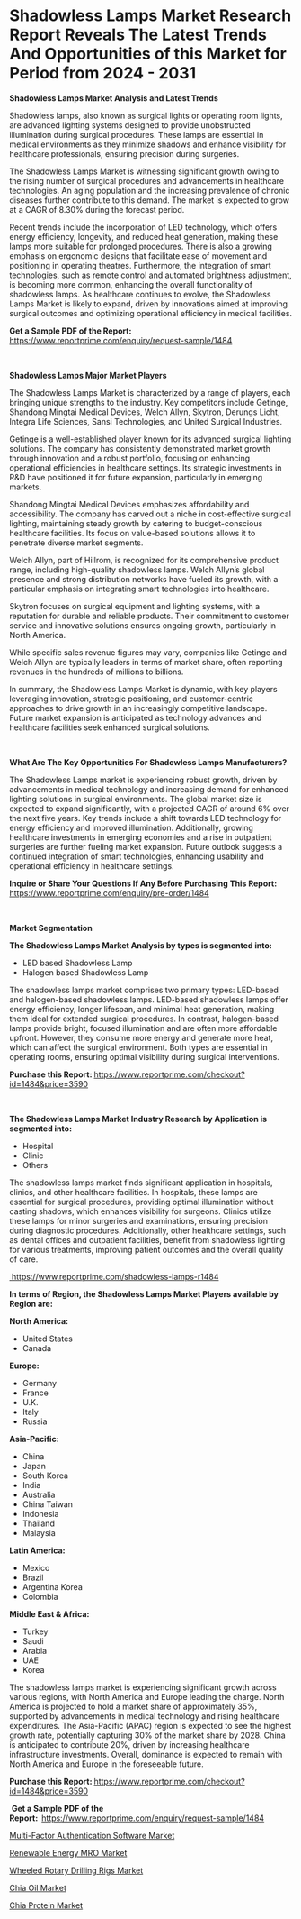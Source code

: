 <p><h1>Shadowless Lamps Market Research Report Reveals The Latest Trends And Opportunities of this Market for Period from 2024 - 2031</h1></p><p><strong>Shadowless Lamps Market Analysis and Latest Trends</strong></p>
<p><p>Shadowless lamps, also known as surgical lights or operating room lights, are advanced lighting systems designed to provide unobstructed illumination during surgical procedures. These lamps are essential in medical environments as they minimize shadows and enhance visibility for healthcare professionals, ensuring precision during surgeries. </p><p>The Shadowless Lamps Market is witnessing significant growth owing to the rising number of surgical procedures and advancements in healthcare technologies. An aging population and the increasing prevalence of chronic diseases further contribute to this demand. The market is expected to grow at a CAGR of 8.30% during the forecast period. </p><p>Recent trends include the incorporation of LED technology, which offers energy efficiency, longevity, and reduced heat generation, making these lamps more suitable for prolonged procedures. There is also a growing emphasis on ergonomic designs that facilitate ease of movement and positioning in operating theatres. Furthermore, the integration of smart technologies, such as remote control and automated brightness adjustment, is becoming more common, enhancing the overall functionality of shadowless lamps. As healthcare continues to evolve, the Shadowless Lamps Market is likely to expand, driven by innovations aimed at improving surgical outcomes and optimizing operational efficiency in medical facilities.</p></p>
<p><strong>Get a Sample PDF of the Report:&nbsp;</strong> <a href="https://www.reportprime.com/enquiry/request-sample/1484">https://www.reportprime.com/enquiry/request-sample/1484</a></p>
<p>&nbsp;</p>
<p><strong>Shadowless Lamps Major Market Players</strong></p>
<p><p>The Shadowless Lamps Market is characterized by a range of players, each bringing unique strengths to the industry. Key competitors include Getinge, Shandong Mingtai Medical Devices, Welch Allyn, Skytron, Derungs Licht, Integra Life Sciences, Sansi Technologies, and United Surgical Industries. </p><p>Getinge is a well-established player known for its advanced surgical lighting solutions. The company has consistently demonstrated market growth through innovation and a robust portfolio, focusing on enhancing operational efficiencies in healthcare settings. Its strategic investments in R&D have positioned it for future expansion, particularly in emerging markets.</p><p>Shandong Mingtai Medical Devices emphasizes affordability and accessibility. The company has carved out a niche in cost-effective surgical lighting, maintaining steady growth by catering to budget-conscious healthcare facilities. Its focus on value-based solutions allows it to penetrate diverse market segments.</p><p>Welch Allyn, part of Hillrom, is recognized for its comprehensive product range, including high-quality shadowless lamps. Welch Allyn’s global presence and strong distribution networks have fueled its growth, with a particular emphasis on integrating smart technologies into healthcare.</p><p>Skytron focuses on surgical equipment and lighting systems, with a reputation for durable and reliable products. Their commitment to customer service and innovative solutions ensures ongoing growth, particularly in North America.</p><p>While specific sales revenue figures may vary, companies like Getinge and Welch Allyn are typically leaders in terms of market share, often reporting revenues in the hundreds of millions to billions. </p><p>In summary, the Shadowless Lamps Market is dynamic, with key players leveraging innovation, strategic positioning, and customer-centric approaches to drive growth in an increasingly competitive landscape. Future market expansion is anticipated as technology advances and healthcare facilities seek enhanced surgical solutions.</p></p>
<p>&nbsp;</p>
<p><strong>What Are The Key Opportunities For Shadowless Lamps Manufacturers?</strong></p>
<p><p>The Shadowless Lamps market is experiencing robust growth, driven by advancements in medical technology and increasing demand for enhanced lighting solutions in surgical environments. The global market size is expected to expand significantly, with a projected CAGR of around 6% over the next five years. Key trends include a shift towards LED technology for energy efficiency and improved illumination. Additionally, growing healthcare investments in emerging economies and a rise in outpatient surgeries are further fueling market expansion. Future outlook suggests a continued integration of smart technologies, enhancing usability and operational efficiency in healthcare settings.</p></p>
<p><strong>Inquire or Share Your Questions If Any Before Purchasing This Report:</strong> <a href="https://www.reportprime.com/enquiry/pre-order/1484">https://www.reportprime.com/enquiry/pre-order/1484</a></p>
<p>&nbsp;</p>
<p><strong>Market Segmentation</strong></p>
<p><strong>The Shadowless Lamps Market Analysis by types is segmented into:</strong></p>
<p><ul><li>LED based Shadowless Lamp</li><li>Halogen based Shadowless Lamp</li></ul></p>
<p><p>The shadowless lamps market comprises two primary types: LED-based and halogen-based shadowless lamps. LED-based shadowless lamps offer energy efficiency, longer lifespan, and minimal heat generation, making them ideal for extended surgical procedures. In contrast, halogen-based lamps provide bright, focused illumination and are often more affordable upfront. However, they consume more energy and generate more heat, which can affect the surgical environment. Both types are essential in operating rooms, ensuring optimal visibility during surgical interventions.</p></p>
<p><strong>Purchase this Report:&nbsp;</strong><a href="https://www.reportprime.com/checkout?id=1484&price=3590">https://www.reportprime.com/checkout?id=1484&price=3590</a></p>
<p>&nbsp;</p>
<p><strong>The Shadowless Lamps Market Industry Research by Application is segmented into:</strong></p>
<p><ul><li>Hospital</li><li>Clinic</li><li>Others</li></ul></p>
<p><p>The shadowless lamps market finds significant application in hospitals, clinics, and other healthcare facilities. In hospitals, these lamps are essential for surgical procedures, providing optimal illumination without casting shadows, which enhances visibility for surgeons. Clinics utilize these lamps for minor surgeries and examinations, ensuring precision during diagnostic procedures. Additionally, other healthcare settings, such as dental offices and outpatient facilities, benefit from shadowless lighting for various treatments, improving patient outcomes and the overall quality of care.</p></p>
<p><a href="https://www.reportprime.com/shadowless-lamps-r1484">&nbsp;https://www.reportprime.com/shadowless-lamps-r1484</a></p>
<p><strong>In terms of Region, the Shadowless Lamps Market Players available by Region are:</strong></p>
<p>
    <p> <strong> North America: </strong>
        <ul>
            <li>United States</li>
            <li>Canada</li>
        </ul>
        </p> 
    <p> <strong> Europe: </strong>
        <ul>
            <li>Germany</li>
            <li>France</li>
            <li>U.K.</li>
            <li>Italy</li>
            <li>Russia</li>
        </ul>
        </p> 
    <p> <strong> Asia-Pacific: </strong>
        <ul>
            <li>China</li>
            <li>Japan</li>
            <li>South Korea</li>
            <li>India</li>
            <li>Australia</li>
            <li>China Taiwan</li>
            <li>Indonesia</li>
            <li>Thailand</li>
            <li>Malaysia</li>
        </ul>
        </p> 
    <p> <strong> Latin America: </strong>
        <ul>
            <li>Mexico</li>
            <li>Brazil</li>
            <li>Argentina Korea</li>
            <li>Colombia</li>
        </ul>
        </p> 
    <p> <strong> Middle East & Africa: </strong>
        <ul>
            <li>Turkey</li>
            <li>Saudi</li>
            <li>Arabia</li>
            <li>UAE</li>
            <li>Korea</li>
        </ul>
    </p>
    </p>
<p><p>The shadowless lamps market is experiencing significant growth across various regions, with North America and Europe leading the charge. North America is projected to hold a market share of approximately 35%, supported by advancements in medical technology and rising healthcare expenditures. The Asia-Pacific (APAC) region is expected to see the highest growth rate, potentially capturing 30% of the market share by 2028. China is anticipated to contribute 20%, driven by increasing healthcare infrastructure investments. Overall, dominance is expected to remain with North America and Europe in the foreseeable future.</p></p>
<p><strong>Purchase this Report: </strong><a href="https://www.reportprime.com/checkout?id=1484&price=3590">https://www.reportprime.com/checkout?id=1484&price=3590</a></p>
<p>&nbsp;<strong>Get a Sample PDF of the Report:&nbsp;&nbsp;</strong><a href="https://www.reportprime.com/enquiry/request-sample/1484">https://www.reportprime.com/enquiry/request-sample/1484</a></p>
<p><strong></strong></p>
<p><p><a href="https://medium.com/@mdmasty/multi-factor-authentication-software-market-trends-and-market-growth-outlook-2024-2031-ebe6f9522553">Multi-Factor Authentication Software Market</a></p><p><a href="https://issuu.com/reportprime-2/docs/renewable-energy-mro-market-size-20_dc553a3b9c4452">Renewable Energy MRO Market</a></p><p><a href="https://issuu.com/reportprime-2/docs/wheeled-rotary-drilling-rigs-market_c3d4a99bb6589b">Wheeled Rotary Drilling Rigs Market</a></p><p><a href="https://www.linkedin.com/pulse/what-innovations-market-trends-shaping-chia-oil-visigraphs-fhfsc?trackingId=Hk6G8jSfR3e2vd3HXwYCEQ%3D%3D">Chia Oil Market</a></p><p><a href="https://www.linkedin.com/pulse/chia-protein-market-industry-trends-forecast-period-from-2024-uw3cc?trackingId=csUE9MfgSZaaluQHze1cfA%3D%3D">Chia Protein Market</a></p></p>